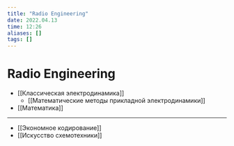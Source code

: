 ```yaml
---
title: "Radio Engineering"
date: 2022.04.13
time: 12:26
aliases: []
tags: []
---
```


# Radio Engineering

- [[Классическая электродинамика]]
	- [[Математические методы прикладной электродинамики]]
- [[Математика]]

---

- [[Экономное кодирование]]
- [[Искусство схемотехники]]